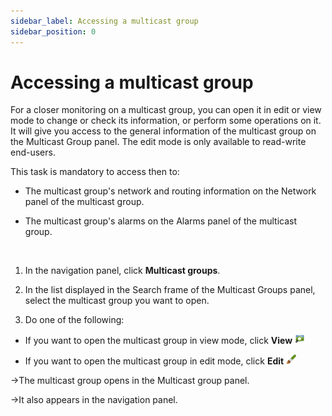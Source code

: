 ```yaml
---
sidebar_label: Accessing a multicast group
sidebar_position: 0
---
```


# Accessing a multicast group

For a closer monitoring on a multicast group, you can open it in edit or
view mode to change or check its information, or perform some operations
on it. It will give you access to the general information of the
multicast group on the Multicast Group panel. The edit mode is only
available to read-write end-users.

This task is mandatory to access then to:

- The multicast group's network and routing information on the Network
  panel of the multicast group.

- The multicast group's alarms on the Alarms panel of the multicast
  group.

 

1.  In the navigation panel, click **Multicast groups**.

2.  In the list displayed in the Search frame of the Multicast Groups
    panel, select the multicast group you want to open.

3.  Do one of the following:

- If you want to open the multicast group in view mode, click **View** ![](./../../_images/opening-an-object-in-view.png)

- If you want to open the multicast group in edit mode, click **Edit** ![](./../../_images/opening-a-panel-and-checking-1.png)

-\>The multicast group opens in the Multicast group panel.

-\>It also appears in the navigation panel.
